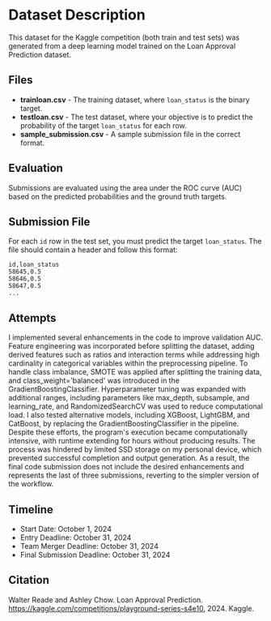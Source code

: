 
# Dataset Description

This dataset for the Kaggle competition (both train and test sets) was generated from a deep learning model trained on the Loan Approval Prediction dataset.

## Files

- **trainloan.csv** - The training dataset, where `loan_status` is the binary target.
- **testloan.csv** - The test dataset, where your objective is to predict the probability of the target `loan_status` for each row.
- **sample_submission.csv** - A sample submission file in the correct format.

## Evaluation

Submissions are evaluated using the area under the ROC curve (AUC) based on the predicted probabilities and the ground truth targets.

## Submission File

For each `id` row in the test set, you must predict the target `loan_status`. The file should contain a header and follow this format:

```plaintext
id,loan_status
58645,0.5
58646,0.5
58647,0.5
...
```

## Attempts


I implemented several enhancements in the code to improve validation AUC. Feature engineering was incorporated before splitting the dataset, adding derived features such as ratios and interaction terms while addressing high cardinality in categorical variables within the preprocessing pipeline. To handle class imbalance, SMOTE was applied after splitting the training data, and class_weight='balanced' was introduced in the GradientBoostingClassifier. Hyperparameter tuning was expanded with additional ranges, including parameters like max_depth, subsample, and learning_rate, and RandomizedSearchCV was used to reduce computational load. I also tested alternative models, including XGBoost, LightGBM, and CatBoost, by replacing the GradientBoostingClassifier in the pipeline. Despite these efforts, the program's execution became computationally intensive, with runtime extending for hours without producing results. The process was hindered by limited SSD storage on my personal device, which prevented successful completion and output generation. As a result, the final code submission does not include the desired enhancements and represents the last of three submissions, reverting to the simpler version of the workflow.


## Timeline

- Start Date: October 1, 2024
- Entry Deadline: October 31, 2024
- Team Merger Deadline: October 31, 2024
- Final Submission Deadline: October 31, 2024

## Citation

Walter Reade and Ashley Chow. Loan Approval Prediction. https://kaggle.com/competitions/playground-series-s4e10, 2024. Kaggle.
```
